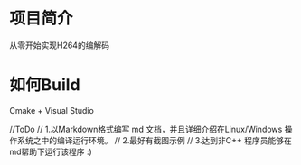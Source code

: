 # 项目简介

从零开始实现H264的编解码

# 如何Build

Cmake + Visual Studio

//ToDo
// 1.以Markdown格式编写 md 文档，并且详细介绍在Linux/Windows 操作系统之中的编译运行环境。
// 2.最好有截图示例
// 3.达到非C++ 程序员能够在md帮助下运行该程序 :)

